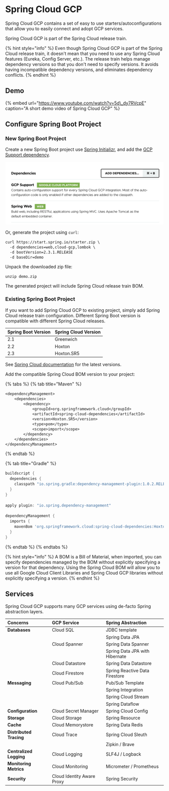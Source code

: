 # Spring Cloud GCP

Spring Cloud GCP contains a set of easy to use starters/autoconfigurations that allow you to easily connect and adopt GCP services.

Spring Cloud GCP is part of the Spring Cloud release train.

{% hint style="info" %}
Even though Spring Cloud GCP is part of the Spring Cloud release train, it doesn't mean that you need to use any Spring Cloud features \(Eureka, Config Server, etc.\). The release train helps manage dependency versions so that you don't need to specify versions. It avoids having incompatible dependency versions, and eliminates dependency conflicts.
{% endhint %}

## Demo

{% embed url="https://www.youtube.com/watch?v=5d\_dy7RVcpE" caption="A short demo video of Spring Cloud GCP" %}

## Configure Spring Boot Project

### New Spring Boot Project

Create a new Spring Boot project use [Spring Initializr](https://start.spring.io/#!type=maven-project&language=java&platformVersion=2.2.6.RELEASE&packaging=jar&jvmVersion=1.8&groupId=com.example&artifactId=demo&name=demo&description=Demo%20project%20for%20Spring%20Boot&packageName=com.example.demo&dependencies=cloud-gcp,web), and add the [GCP Support dependency](https://start.spring.io/#!type=maven-project&language=java&platformVersion=2.2.6.RELEASE&packaging=jar&jvmVersion=1.8&groupId=com.example&artifactId=demo&name=demo&description=Demo%20project%20for%20Spring%20Boot&packageName=com.example.demo&dependencies=cloud-gcp,web).

![Add the GCP Support dependency](../.gitbook/assets/image%20%283%29.png)

Or, generate the project using `curl`:

```text
curl https://start.spring.io/starter.zip \
  -d dependencies=web,cloud-gcp,lombok \
  -d bootVersion=2.3.1.RELEASE
  -d baseDir=demo
```

Unpack the downloaded zip file:

```text
unzip demo.zip
```

The generated project will include Spring Cloud release train BOM. 

### Existing Spring Boot Project

If you want to add Spring Cloud GCP to existing project, simply add Spring Cloud release train configuration. Different Spring Boot version is compatible with different Spring Cloud releases.

| Spring Boot Version | Spring Cloud Version |
| :--- | :--- |
| 2.1 | Greenwich |
| 2.2 | Hoxton |
| 2.3 | Hoxton.SR5 |

See [Spring Cloud documentation](https://spring.io/projects/spring-cloud#learn) for the latest versions.

Add the compatible Spring Cloud BOM version to your project:

{% tabs %}
{% tab title="Maven" %}
```markup
<dependencyManagement>
    <dependencies>
        <dependency>
            <groupId>org.springframework.cloud</groupId>
            <artifactId>spring-cloud-dependencies</artifactId>
            <version>Hoxton.SR5</version>
            <type>pom</type>
            <scope>import</scope>
        </dependency>
    </dependencies>
</dependencyManagement>
```
{% endtab %}

{% tab title="Gradle" %}
```groovy
buildscript {
  dependencies {
    classpath "io.spring.gradle:dependency-management-plugin:1.0.2.RELEASE"
  }
}

apply plugin: "io.spring.dependency-management"

dependencyManagement {
  imports {
    mavenBom 'org.springframework.cloud:spring-cloud-dependencies:Hoxton.RELEASE'
  }
}
```
{% endtab %}
{% endtabs %}

{% hint style="info" %}
A BOM is a Bill of Material, when imported, you can specify dependencies managed by the BOM without explicitly specifying a version for that dependency.  Using the Spring Cloud BOM will allow you to use all Google Cloud Client Libraries and Spring Cloud GCP libraries without explicitly specifying a version.
{% endhint %}

## Services

Spring Cloud GCP supports many GCP services using de-facto Spring abstraction layers.

| Concerns | GCP Service | Spring Abstraction |
| :--- | :--- | :--- |
| **Databases** | Cloud SQL | JDBC template |
|  |  | Spring Data JPA |
|  | Cloud Spanner | Spring Data Spanner |
|  |  | Spring Data JPA with Hibernate |
|  | Cloud Datastore | Spring Data Datastore |
|  | Cloud Firestore | Spring Reactive Data Firestore |
| **Messaging** | Cloud Pub/Sub | Pub/Sub Template |
|  |  | Spring Integration |
|  |  | Spring Cloud Stream |
|  |  | Spring Dataflow |
| **Configuration** | Cloud Secret Manager | Spring Cloud Config |
| **Storage** | Cloud Storage | Spring Resource |
| **Cache** | Cloud Memorystore | Spring Data Redis |
| **Distributed Tracing** | Cloud Trace | Spring Cloud Sleuth |
|  |  | Zipkin / Brave |
| **Centralized Logging** | Cloud Logging | SLF4J / Logback |
| **Monitoring Metrics** | Cloud Monitoring | Micrometer / Prometheus |
| **Security** | Cloud Identity Aware Proxy | Spring Security |

